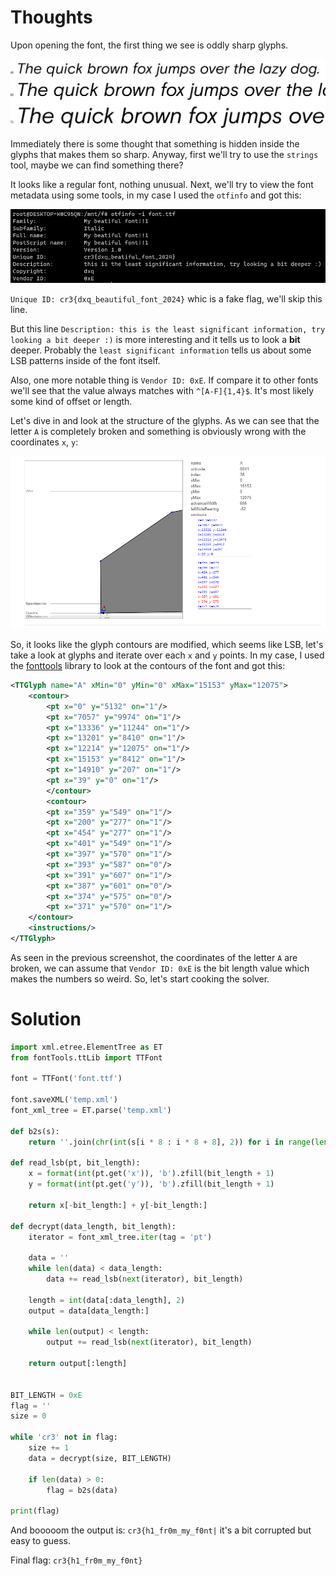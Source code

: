 # Thoughts

Upon opening the font, the first thing we see is oddly sharp glyphs.

![#](./1.png)

Immediately there is some thought that something is hidden inside the glyphs that makes them so sharp. Anyway, first we'll try to use the `strings` tool, maybe we can find something there?

It looks like a regular font, nothing unusual. Next, we'll try to view the font metadata using some tools, in my case I used the `otfinfo` and got this:

![#](./2.png)

`Unique ID: cr3{dxq_beautiful_font_2024}` whic is a fake flag, we'll skip this line.

But this line `Description: this is the least significant information, try looking a bit deeper :)` is more interesting and it tells us to look a **bit** deeper. Probably the `least significant information` tells us about some LSB patterns inside of the font itself. 

Also, one more notable thing is `Vendor ID: 0xE`. If compare it to other fonts we'll see that the value always matches with `^[A-F]{1,4}$`. It's most likely some kind of offset or length.

Let's dive in and look at the structure of the glyphs. As we can see that the letter `A` is completely broken and something is obviously wrong with the coordinates `x`, `y`:

![#](./3.png)

So, it looks like the glyph contours are modified, which seems like LSB, let's take a look at glyphs and iterate over each `x` and `y` points. In my case, I used the [fonttools](https://github.com/fonttools/fonttools) library to look at the contours of the font and got this:

```xml
<TTGlyph name="A" xMin="0" yMin="0" xMax="15153" yMax="12075">
    <contour>
        <pt x="0" y="5132" on="1"/>
        <pt x="7057" y="9974" on="1"/>
        <pt x="13336" y="11244" on="1"/>
        <pt x="13201" y="8410" on="1"/>
        <pt x="12214" y="12075" on="1"/>
        <pt x="15153" y="8412" on="1"/>
        <pt x="14910" y="207" on="1"/>
        <pt x="39" y="0" on="1"/>
        </contour>
        <contour>
        <pt x="359" y="549" on="1"/>
        <pt x="200" y="277" on="1"/>
        <pt x="454" y="277" on="1"/>
        <pt x="401" y="549" on="1"/>
        <pt x="397" y="570" on="1"/>
        <pt x="393" y="587" on="0"/>
        <pt x="391" y="607" on="1"/>
        <pt x="387" y="601" on="0"/>
        <pt x="374" y="575" on="0"/>
        <pt x="371" y="570" on="1"/>
    </contour>
    <instructions/>
</TTGlyph>
```

As seen in the previous screenshot, the coordinates of the letter `A` are broken, we can assume that `Vendor ID: 0xE` is the bit length value which makes the numbers so weird. So, let's start cooking the solver.

# Solution

```py
import xml.etree.ElementTree as ET
from fontTools.ttLib import TTFont

font = TTFont('font.ttf')

font.saveXML('temp.xml')
font_xml_tree = ET.parse('temp.xml')

def b2s(s):
    return ''.join(chr(int(s[i * 8 : i * 8 + 8], 2)) for i in range(len(s) // 8))

def read_lsb(pt, bit_length):
    x = format(int(pt.get('x')), 'b').zfill(bit_length + 1)
    y = format(int(pt.get('y')), 'b').zfill(bit_length + 1)

    return x[-bit_length:] + y[-bit_length:]

def decrypt(data_length, bit_length):
    iterator = font_xml_tree.iter(tag = 'pt')

    data = ''
    while len(data) < data_length:
        data += read_lsb(next(iterator), bit_length)

    length = int(data[:data_length], 2)
    output = data[data_length:]

    while len(output) < length:
        output += read_lsb(next(iterator), bit_length)

    return output[:length]


BIT_LENGTH = 0xE
flag = ''
size = 0

while 'cr3' not in flag:
    size += 1
    data = decrypt(size, BIT_LENGTH)

    if len(data) > 0:
        flag = b2s(data)

print(flag)
```

And booooom the output is: `cr3{h1_fr0m_my_f0nt|` it's a bit corrupted but easy to guess.

Final flag: `cr3{h1_fr0m_my_f0nt}`